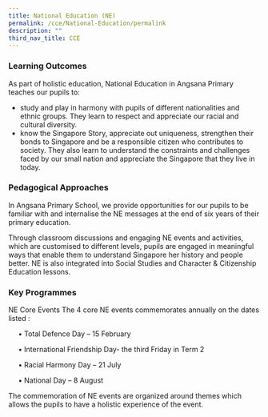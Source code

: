```yaml
---
title: National Education (NE)
permalink: /cce/National-Education/permalink
description: ""
third_nav_title: CCE
---
```



### Learning Outcomes

As part of holistic education, National Education in Angsana Primary teaches our pupils to:

*   study and play in harmony with pupils of different nationalities and ethnic groups. They learn to respect and appreciate our racial and cultural diversity.
*   know the Singapore Story, appreciate out uniqueness, strengthen their bonds to Singapore and be a responsible citizen who contributes to society. They also learn to understand the constraints and challenges faced by our small nation and appreciate the Singapore that they live in today.

### Pedagogical Approaches

In Angsana Primary School, we provide opportunities for our pupils to be familiar with and internalise the NE messages at the end of six years of their primary education. 

Through classroom discussions and engaging NE events and activities, which are customised to different levels, pupils are engaged in meaningful ways that enable them to understand Singapore her history and people better. NE is also integrated into Social Studies and Character & Citizenship Education lessons.

### Key Programmes

NE Core Events The 4 core NE events commemorates annually on the dates listed :

     • Total Defence Day – 15 February

     • International Friendship Day- the third Friday in Term 2 

     • Racial Harmony Day – 21 July 

     • National Day – 8 August 

The commemoration of NE events are organized around themes which allows the pupils to have a holistic experience of the event.